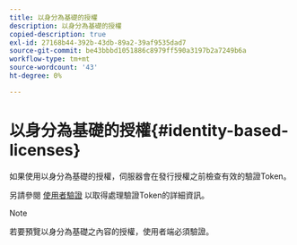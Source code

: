 ```yaml
---
title: 以身分為基礎的授權
description: 以身分為基礎的授權
copied-description: true
exl-id: 27168b44-392b-43db-89a2-39af9535dad7
source-git-commit: be43bbbd1051886c8979ff590a3197b2a7249b6a
workflow-type: tm+mt
source-wordcount: '43'
ht-degree: 0%

---
```


# 以身分為基礎的授權{#identity-based-licenses}

如果使用以身分為基礎的授權，伺服器會在發行授權之前檢查有效的驗證Token。

另請參閱 [使用者驗證](../../../protecting-content/implementing-the-license-server/processing-drm-requests.md#user-authentication) 以取得處理驗證Token的詳細資訊。

>[!NOTE]
>
>若要預覽以身分為基礎之內容的授權，使用者端必須驗證。

